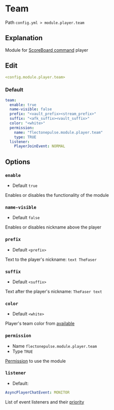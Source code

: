 # Team
Path `config.yml > module.player.team`

## Explanation
Module for [ScoreBoard command](https://minecraft.wiki/w/Commands/team) player

## Edit
```yaml
<config.module.player.team>
```

### Default
```yaml
team:
  enable: true
  name-visible: false
  prefix: "<vault_prefix><stream_prefix>"
  suffix: "<afk_suffix><vault_suffix>"
  color: "<white>"
  permission:
    name: "flectonepulse.module.player.team"
    type: TRUE
  listener:
    PlayerJoinEvent: NORMAL
```

## Options

### `enable`
- Default `true`

Enables or disables the functionality of the module

### `name-visible`
- Default `false`

Enables or disables nickname above the player

### `prefix`
- Default `<prefix>`

Text to the player's nickname: `text TheFaser`

### `suffix`
- Default `<suffix>`

Text after the player's nickname: `TheFaser text`

### `color`
- Default `<white>`

Player's team color from [available](#available-colors)

### `permission`
- Name `flectonepulse.module.player.team`
- Type `TRUE`

[Permission](/en/config/module/#explanation) to use the module

### `listener`
- Default:
```yaml
AsyncPlayerChatEvent: MONITOR
```

List of event listeners and their [priority](#event-priority)

<!--@include: @/en/parts/color.md-->
<!--@include: @/en/parts/listener.md-->